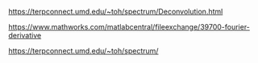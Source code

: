 https://terpconnect.umd.edu/~toh/spectrum/Deconvolution.html

https://www.mathworks.com/matlabcentral/fileexchange/39700-fourier-derivative

https://terpconnect.umd.edu/~toh/spectrum/

